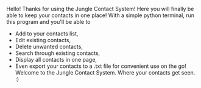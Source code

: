 Hello! Thanks for using the Jungle Contact System!
Here you will finally be able to keep your contacts in one place!
With a simple python terminal, run this program and you'll be able to 
- Add to your contacts list,
- Edit existing contacts,
- Delete unwanted contacts,
- Search through existing contacts,
- Display all contacts in one page,
- Even export your contacts to a .txt file for convenient use on the go!
Welcome to the Jungle Contact System. Where your contacts get seen. :)
